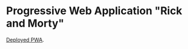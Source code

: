 # Progressive Web Application "Rick and Morty"

[Deployed PWA](https://rickandmorty-48a4e.web.app/).
